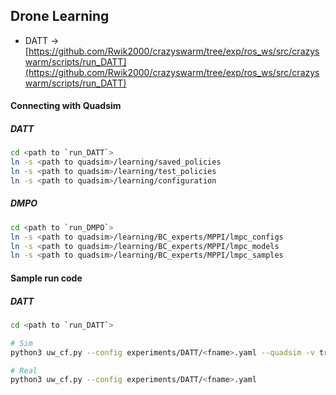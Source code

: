 ## Drone Learning

- DATT -> [https://github.com/Rwik2000/crazyswarm/tree/exp/ros_ws/src/crazyswarm/scripts/run_DATT](https://github.com/Rwik2000/crazyswarm/tree/exp/ros_ws/src/crazyswarm/scripts/run_DATT)

#### Connecting with Quadsim
##### DATT
```bash
cd <path to `run_DATT`>
ln -s <path to quadsim>/learning/saved_policies
ln -s <path to quadsim>/learning/test_policies
ln -s <path to quadsim>/learning/configuration
```

##### DMPO
```bash
cd <path to `run_DMPO`>
ln -s <path to quadsim>/learning/BC_experts/MPPI/lmpc_configs
ln -s <path to quadsim>/learning/BC_experts/MPPI/lmpc_models
ln -s <path to quadsim>/learning/BC_experts/MPPI/lmpc_samples
```

#### Sample run code
##### DATT
```bash
cd <path to `run_DATT`>

# Sim
python3 uw_cf.py --config experiments/DATT/<fname>.yaml --quadsim -v true 

# Real
python3 uw_cf.py --config experiments/DATT/<fname>.yaml
```